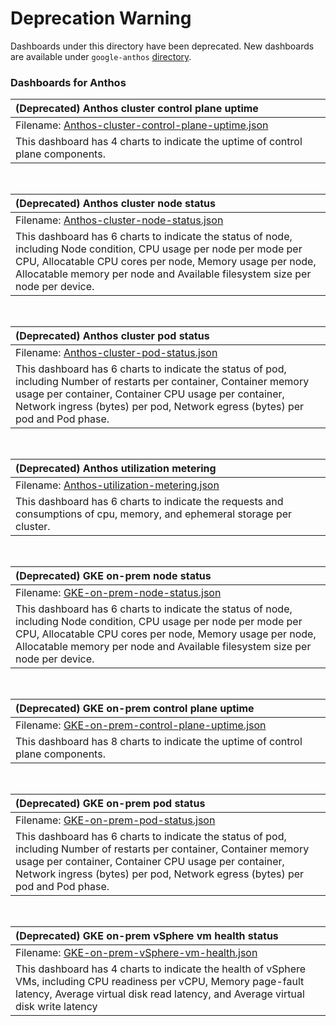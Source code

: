 # Deprecation Warning

Dashboards under this directory have been deprecated. New dashboards are
available under `google-anthos` [directory](../google-anthos).

### Dashboards for Anthos

| (Deprecated) Anthos cluster control plane uptime|
|:---------------------|
|Filename: [Anthos-cluster-control-plane-uptime.json](Anthos-cluster-control-plane-uptime.json)|
|This dashboard has 4 charts to indicate the uptime of control plane components.|

&nbsp;

| (Deprecated) Anthos cluster node status|
|:---------------------|
|Filename: [Anthos-cluster-node-status.json](Anthos-cluster-node-status.json)|
|This dashboard has 6 charts to indicate the status of node, including Node condition, CPU usage per node per mode per CPU, Allocatable CPU cores per node, Memory usage per node, Allocatable memory per node and Available filesystem size per node per device.|

&nbsp;

| (Deprecated) Anthos cluster pod status                                                                                                                                                                                                                                      |
|:---------------------------------------------------------------------------------------------------------------------------------------------------------------------------------------------------------------------------------------------------------------|
|Filename: [Anthos-cluster-pod-status.json](Anthos-cluster-pod-status.json)|
| This dashboard has 6 charts to indicate the status of pod, including Number of restarts per container, Container memory usage per container, Container CPU usage per container, Network ingress (bytes) per pod, Network egress (bytes) per pod and Pod phase. |

&nbsp;

| (Deprecated) Anthos utilization metering                                                                                              |
|:-------------------------------------------------------------------------------------------------------------------------|
|Filename: [Anthos-utilization-metering.json](Anthos-utilization-metering.json)|
| This dashboard has 6 charts to indicate the requests and consumptions of cpu, memory, and ephemeral storage per cluster. |

&nbsp;

| (Deprecated) GKE on-prem node status|
|:---------------------|
|Filename: [GKE-on-prem-node-status.json](GKE-on-prem-node-status.json)|
|This dashboard has 6 charts to indicate the status of node, including Node condition, CPU usage per node per mode per CPU, Allocatable CPU cores per node, Memory usage per node, Allocatable memory per node and Available filesystem size per node per device.|

&nbsp;

| (Deprecated) GKE on-prem control plane uptime                                                         |
|:-----------------------------------------------------------------------------------------|
|Filename: [GKE-on-prem-control-plane-uptime.json](GKE-on-prem-control-plane-uptime.json)|
| This dashboard has 8 charts to indicate the uptime of control plane components.          |

&nbsp;

| (Deprecated) GKE on-prem pod status                                                                                                                                                                                                                                         |
|:---------------------------------------------------------------------------------------------------------------------------------------------------------------------------------------------------------------------------------------------------------------|
|Filename: [GKE-on-prem-pod-status.json](GKE-on-prem-pod-status.json)|
| This dashboard has 6 charts to indicate the status of pod, including Number of restarts per container, Container memory usage per container, Container CPU usage per container, Network ingress (bytes) per pod, Network egress (bytes) per pod and Pod phase. |

&nbsp;

| (Deprecated) GKE on-prem vSphere vm health status|
|:---------------------------------------------------------------------------------------------------------------------------------------------------------------------------------------------------------------------------------------------------------------|
|Filename: [GKE-on-prem-vSphere-vm-health.json](GKE-on-prem-vSphere-vm-health.json)|
| This dashboard has 4 charts to indicate the health of vSphere VMs, including CPU readiness per vCPU, Memory page-fault latency, Average virtual disk read latency, and Average virtual disk write latency |

